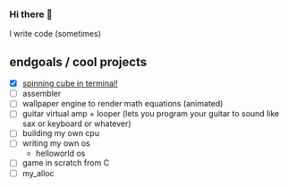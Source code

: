 ### Hi there 👋
I write code (sometimes)

## endgoals / cool projects
- [x] [spinning cube in terminal!](https://github.com/suwuako/c_ube)
- [ ] assembler
- [ ] wallpaper engine to render math equations (animated)
- [ ] guitar virtual amp + looper (lets you program your guitar to sound like sax or keyboard or whatever) 
- [ ] building my own cpu
- [ ] writing my own os
  - helloworld os
- [ ] game in scratch from C
- [ ] my_alloc
